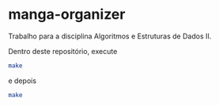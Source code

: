# manga-organizer
Trabalho para a disciplina Algoritmos e Estruturas de Dados II.

Dentro deste repositório, execute
```bash
make
```
e depois 
```bash
make
```
